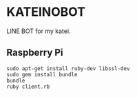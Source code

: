KATEINOBOT
==========

LINE BOT for my katei.


## Raspberry Pi

```
sudo apt-get install ruby-dev libssl-dev
sudo gem install bundle
bundle
ruby client.rb
```
